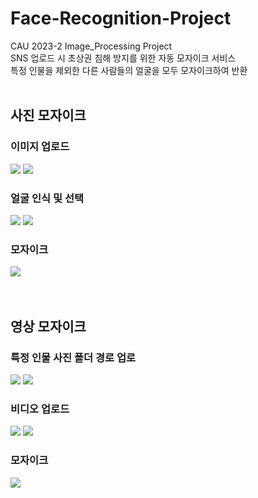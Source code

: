 # Face-Recognition-Project
CAU 2023-2 Image_Processing Project<br>
SNS 업로드 시 초상권 침해 방지를 위한 자동 모자이크 서비스<br>
특정 인물을 제외한 다른 사람들의 얼굴을 모두 모자이크하여 반환
<br><br>
<h2>사진 모자이크</h2>
<h3>이미지 업로드</h3>
<img src=https://github.com/DooHongKm/Face_Mosaic_Project/assets/127850414/15c5ed83-fccb-42aa-8cdc-2bf2086a6514>
<img src=https://github.com/DooHongKm/Face_Mosaic_Project/assets/127850414/44880896-e06a-466f-b6f0-d161e661e02e>
<h3>얼굴 인식 및 선택</h3>
<img src=https://github.com/DooHongKm/Face_Mosaic_Project/assets/127850414/3806d585-9dd8-42be-b5bc-41268f860337>
<img src=https://github.com/DooHongKm/Face_Mosaic_Project/assets/127850414/a9737f0b-21a3-4af8-865b-69d702468fd3>
<h3>모자이크</h3>
<img src=https://github.com/DooHongKm/Face_Mosaic_Project/assets/127850414/18bc0dc3-30d5-42b1-9563-5f6584ee6f0a>
<br><br><br>
<h2>영상 모자이크</h2></h2>
<h3>특정 인물 사진 폴더 경로 업로</h3>
<img src=https://github.com/DooHongKm/Face_Mosaic_Project/assets/127850414/2a21d106-f732-4b8c-9954-4543a68ac77d>
<img src=https://github.com/DooHongKm/Face_Mosaic_Project/assets/127850414/08f3fc60-bd8d-4799-96d0-4ab112350340>
<h3>비디오 업로드</h3>
<img src=https://github.com/DooHongKm/Face_Mosaic_Project/assets/127850414/89ff8272-507a-4140-9f6b-2ab73c66f361>
<img src=https://github.com/DooHongKm/Face_Mosaic_Project/assets/127850414/8e44022e-6778-4910-92e9-1003c98218e1>
<h3>모자이크</h3>
<img src=https://github.com/DooHongKm/Face_Mosaic_Project/assets/127850414/157dfaac-cab4-4eb1-b3d0-2ba19c590232>
